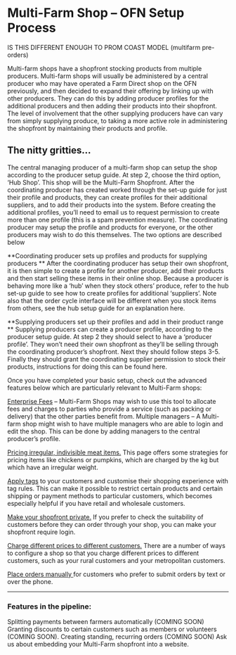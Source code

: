 # Multi-Farm Shop – OFN Setup Process
IS THIS DIFFERENT ENOUGH TO PROM COAST MODEL (multifarm pre-orders)

Multi-farm shops have a shopfront stocking products from multiple producers. Multi-farm shops will usually be administered by a central producer who may have operated a Farm Direct shop on the OFN previously, and then decided to expand their offering by linking up with other producers. They can do this by adding producer profiles for the additional producers and then adding their products into their shopfront.  The level of involvement that the other supplying producers have can vary from simply supplying produce, to taking a more active role in administering the shopfront by maintaining their products and profile.

## The nitty gritties…

The central  managing producer of a multi-farm shop can setup the shop according to the producer setup guide.  At step 2, choose the third option, ‘Hub Shop’. This shop will be the Multi-Farm Shopfront. After the coordinating producer has created worked through the set-up guide for just their profile and products, they can create profiles for their additional suppliers, and to add their products into the system. Before creating the additional profiles, you’ll need to email us to request permission to create more than one profile (this is a spam prevention measure). The coordinating producer may setup the profile and products for everyone, or the other producers may wish to do this themselves. The two options are described below

**Coordinating producer sets up profiles and products for supplying producers
**
After the coordinating producer has setup their own shopfront, it is then simple to create a profile for another producer, add their products and then start selling these items in their online shop. Because a producer is behaving more like a ‘hub’ when they stock others’ produce, refer to the hub set-up guide to see how to create profiles for additional ‘suppliers’. Note also that the order cycle interface will be different when you stock items from others, see the hub setup guide for an explanation here.

**Supplying producers set up their profiles and add in their product range
**
Supplying producers can create a producer profile, according to the producer setup guide. At step 2 they should select to have a ‘producer profile’. They won’t need their own shopfront as they’ll be selling through the coordinating producer’s shopfront. Next they should follow steps 3-5. Finally they should grant the coordinating supplier permission to stock their products, instructions for doing this can be found here.

Once you have completed your basic setup, check out the advanced features below which are particularly relevant to Multi-Farm shops:

[Enterprise Fees](/enterprise-fees.md) – Multi-Farm Shops may wish to use this tool to allocate fees and charges to parties who provide a service (such as packing or delivery) that the other parties benefit from.
Multiple managers – A Multi-farm shop might wish to have multiple managers who are able to login and edit the shop. This can be done by adding managers to the central producer’s profile.

[Pricing irregular, indivisible meat items.](/pricing-irregular-indivisible-meat-items.md) This page offers some strategies for pricing items like chickens or pumpkins, which are charged by the kg but which have an irregular weight.

[Apply tags](/customer-accounts-and-tagging.md) to your customers and customise their shopping experience with tag rules. This can make it possible to restrict certain products and certain shipping or payment methods to particular customers, which becomes especially helpful if you have retail and wholesale customers.

[Make your shopfront private.](/private-shopfront.md) If you prefer to check the suitability of customers before they can order through your shop, you can make your shopfront require login.

[Charge different prices to different customers.](/charging-different-prices-to-different-customers.md) There are a number of ways to configure a shop so that you charge different prices to different customers, such as your rural customers and your metropolitan customers.

[Place orders manually ](/create-orders.md)for customers who prefer to submit orders by text or over the phone.

---
### Features in the pipeline:
Splitting payments between farmers automatically (COMING SOON)
Granting discounts to certain customers such as members or volunteers (COMING SOON).
Creating standing, recurring orders (COMING SOON)
Ask us about embedding your Multi-Farm shopfront into a website.